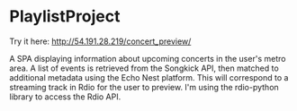 PlaylistProject
==============

Try it here: http://54.191.28.219/concert_preview/

A SPA displaying information about upcoming concerts in the user's metro area. A list of events is retrieved from the Songkick API, then matched to additional metadata using the Echo Nest platform. This will correspond to a streaming track in Rdio for the user to preview. I'm using the rdio-python library to access the Rdio API.
